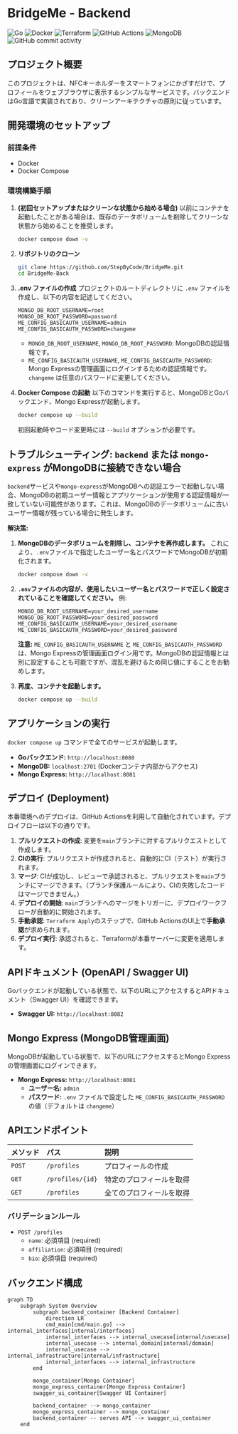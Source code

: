 # BridgeMe - Backend

![Go](https://img.shields.io/badge/Go-00ADD8?style=for-the-badge&logo=go&logoColor=white) ![Docker](https://img.shields.io/badge/Docker-2496ED?style=for-the-badge&logo=docker&logoColor=white) ![Terraform](https://img.shields.io/badge/Terraform-7B42BC?style=for-the-badge&logo=terraform&logoColor=white) ![GitHub Actions](https://img.shields.io/badge/GitHub%20Actions-2088FF?style=for-the-badge&logo=githubactions&logoColor=white) ![MongoDB](https://img.shields.io/badge/MongoDB-47A248?style=for-the-badge&logo=mongodb&logoColor=white) ![GitHub commit activity](https://img.shields.io/github/commit-activity/m/dokkiichan/BridgeMe-Back?style=for-the-badge)

## プロジェクト概要
このプロジェクトは、NFCキーホルダーをスマートフォンにかざすだけで、プロフィールをウェブブラウザに表示するシンプルなサービスです。バックエンドはGo言語で実装されており、クリーンアーキテクチャの原則に従っています。

## 開発環境のセットアップ

### 前提条件
- Docker
- Docker Compose

### 環境構築手順

1.  **(初回セットアップまたはクリーンな状態から始める場合)** 以前にコンテナを起動したことがある場合は、既存のデータボリュームを削除してクリーンな状態から始めることを推奨します。
    ```bash
    docker compose down -v
    ```

2.  **リポジトリのクローン**
    ```bash
    git clone https://github.com/StepByCode/BridgeMe.git
    cd BridgeMe-Back
    ```

2.  **.env ファイルの作成**
    プロジェクトのルートディレクトリに `.env` ファイルを作成し、以下の内容を記述してください。
    ```env
    MONGO_DB_ROOT_USERNAME=root
    MONGO_DB_ROOT_PASSWORD=password
    ME_CONFIG_BASICAUTH_USERNAME=admin
    ME_CONFIG_BASICAUTH_PASSWORD=changeme
    ```
    *   `MONGO_DB_ROOT_USERNAME`, `MONGO_DB_ROOT_PASSWORD`: MongoDBの認証情報です。
    *   `ME_CONFIG_BASICAUTH_USERNAME`, `ME_CONFIG_BASICAUTH_PASSWORD`: Mongo Expressの管理画面にログインするための認証情報です。`changeme` は任意のパスワードに変更してください。

3.  **Docker Compose の起動**
    以下のコマンドを実行すると、MongoDBとGoバックエンド、Mongo Expressが起動します。
    ```bash
    docker compose up --build
    ```
    初回起動時やコード変更時には `--build` オプションが必要です。

## トラブルシューティング: `backend` または `mongo-express` がMongoDBに接続できない場合

`backend`サービスや`mongo-express`がMongoDBへの認証エラーで起動しない場合、MongoDBの初期ユーザー情報とアプリケーションが使用する認証情報が一致していない可能性があります。これは、MongoDBのデータボリュームに古いユーザー情報が残っている場合に発生します。

**解決策:**

1.  **MongoDBのデータボリュームを削除し、コンテナを再作成します。**
    これにより、`.env`ファイルで指定したユーザー名とパスワードでMongoDBが初期化されます。

    ```bash
    docker compose down -v
    ```

2.  **`.env`ファイルの内容が、使用したいユーザー名とパスワードで正しく設定されていることを確認してください。**
    例:
    ```env
    MONGO_DB_ROOT_USERNAME=your_desired_username
    MONGO_DB_ROOT_PASSWORD=your_desired_password
    ME_CONFIG_BASICAUTH_USERNAME=your_desired_username
    ME_CONFIG_BASICAUTH_PASSWORD=your_desired_password
    ```
    **注意:** `ME_CONFIG_BASICAUTH_USERNAME` と `ME_CONFIG_BASICAUTH_PASSWORD` は、Mongo Expressの管理画面ログイン用です。MongoDBの認証情報とは別に設定することも可能ですが、混乱を避けるため同じ値にすることをお勧めします。

3.  **再度、コンテナを起動します。**

    ```bash
    docker compose up --build
    ```

## アプリケーションの実行

`docker compose up` コマンドで全てのサービスが起動します。

-   **Goバックエンド:** `http://localhost:8080`
-   **MongoDB:** `localhost:2701` (Dockerコンテナ内部からアクセス)
-   **Mongo Express:** `http://localhost:8081`

## デプロイ (Deployment)

本番環境へのデプロイは、GitHub Actionsを利用して自動化されています。デプロイフローは以下の通りです。

1.  **プルリクエストの作成**: 変更を`main`ブランチに対するプルリクエストとして作成します。
2.  **CIの実行**: プルリクエストが作成されると、自動的にCI（テスト）が実行されます。
3.  **マージ**: CIが成功し、レビューで承認されると、プルリクエストを`main`ブランチにマージできます。（ブランチ保護ルールにより、CIの失敗したコードはマージできません。）
4.  **デプロイの開始**: `main`ブランチへのマージをトリガーに、デプロイワークフローが自動的に開始されます。
5.  **手動承認**: `Terraform Apply`のステップで、GitHub ActionsのUI上で**手動承認**が求められます。
6.  **デプロイ実行**: 承認されると、Terraformが本番サーバーに変更を適用します。

## APIドキュメント (OpenAPI / Swagger UI)

Goバックエンドが起動している状態で、以下のURLにアクセスするとAPIドキュメント（Swagger UI）を確認できます。

-   **Swagger UI:** `http://localhost:8082`

## Mongo Express (MongoDB管理画面)

MongoDBが起動している状態で、以下のURLにアクセスするとMongo Expressの管理画面にログインできます。

-   **Mongo Express:** `http://localhost:8081`
    *   **ユーザー名:** `admin`
    *   **パスワード:** `.env` ファイルで設定した `ME_CONFIG_BASICAUTH_PASSWORD` の値（デフォルトは `changeme`）

## APIエンドポイント

| メソッド | パス           | 説明           |
| :------- | :------------- | :------------- |
| `POST`   | `/profiles`    | プロフィールの作成 |
| `GET`    | `/profiles/{id}` | 特定のプロフィールを取得 |
| `GET`    | `/profiles`    | 全てのプロフィールを取得 |

### バリデーションルール
- `POST /profiles`
  - `name`: 必須項目 (required)
  - `affiliation`: 必須項目 (required)
  - `bio`: 必須項目 (required)

## バックエンド構成

```mermaid
graph TD
    subgraph System Overview
        subgraph backend_container [Backend Container]
            direction LR
            cmd_main[cmd/main.go] --> internal_interfaces[internal/interfaces]
            internal_interfaces --> internal_usecase[internal/usecase]
            internal_usecase --> internal_domain[internal/domain]
            internal_usecase --> internal_infrastructure[internal/infrastructure]
            internal_interfaces --> internal_infrastructure
        end

        mongo_container[Mongo Container]
        mongo_express_container[Mongo Express Container]
        swagger_ui_container[Swagger UI Container]

        backend_container --> mongo_container
        mongo_express_container --> mongo_container
        backend_container -- serves API --> swagger_ui_container
    end
```

